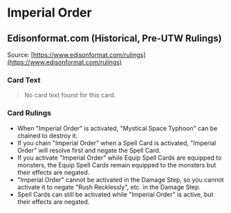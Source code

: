 # Imperial Order

## Edisonformat.com (Historical, Pre-UTW Rulings)

Source: [https://www.edisonformat.com/rulings](https://www.edisonformat.com/rulings)

### Card Text

> No card text found for this card.

### Card Rulings

*   When "Imperial Order" is activated, "Mystical Space Typhoon" can be chained to destroy it.
*   If you chain "Imperial Order" when a Spell Card is activated, "Imperial Order" will resolve first and negate the Spell Card.
*   If you activate "Imperial Order" while Equip Spell Cards are equipped to monsters, the Equip Spell Cards remain equipped to the monsters but their effects are negated.
*   "Imperial Order" cannot be activated in the Damage Step, so you cannot activate it to negate "Rush Recklessly", etc. in the Damage Step.
*   Spell Cards can still be activated while "Imperial Order" is active, but their effects are negated.
